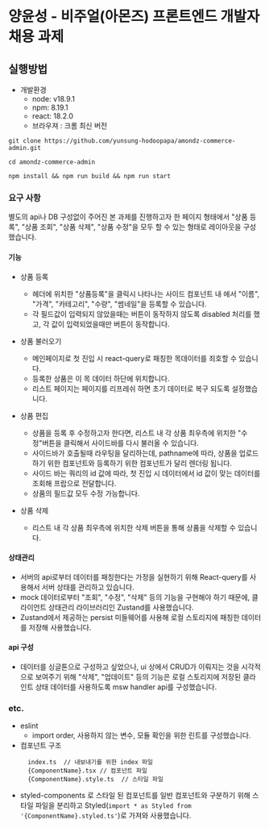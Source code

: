 # 양윤성 - 비주얼(아몬즈) 프론트엔드 개발자 채용 과제

## 실행방법

- 개발환경
  - node: v18.9.1
  - npm: 8.19.1
  - react: 18.2.0
  - 브라우져 : 크롬 최신 버전

```
git clone https://github.com/yunsung-hodoopapa/amondz-commerce-admin.git

cd amondz-commerce-admin

npm install && npm run build && npm run start

```

### 요구 사항

별도의 api나 DB 구성없이 주어진 본 과제를 진행하고자 한 페이지 형태에서 "상품 등록", "상품 조회", "상품 삭제", "상품 수정"을
모두 할 수 있는 형태로 레이아웃을 구성했습니다.

#### 기능

- 상품 등록

  - 헤더에 위치한 "상품등록"을 클릭시 나타나는 사이드 컴포넌트 내 에서 "이름", "가격", "카테고리", "수량", "썸네일"을 등록할 수 있습니다.
  - 각 필드값이 입력되지 않았을때는 버튼이 동작하지 않도록 disabled 처리를 했고, 각 값이 입력되었을때만 버튼이 동작합니다.

- 상품 불러오기

  - 메인페이지로 첫 진입 시 react-query로 패칭한 목데이터를 죄호할 수 있습니다.
  - 등록한 상품은 이 목 데이터 하단에 위치합니다.
  - 리스트 페이지는 페이지를 리프레쉬 하면 초기 데이터로 복구 되도록 설정했습니다.

- 상품 편집

  - 상품을 등록 후 수정하고자 한다면, 리스트 내 각 상품 최우측에 위치한 "수정"버튼을 클릭해서 사이드바를 다시 불러올 수 있습니다.
  - 사이드바가 호출될때 라우팅을 달리하는데, pathname에 따라, 상품을 업로드하기 위한 컴포넌트와 등록하기 위한 컴포넌트가 달리 렌더링 됩니다.
  - 사이드 바는 쿼리의 id 값에 따라, 첫 진입 시 데이터에서 id 값이 맞는 데이터를 조회해 프랍으로 전달합니다.
  - 상품의 필드값 모두 수정 가능합니다.

- 상품 삭제

  - 리스트 내 각 상품 최우측에 위치한 삭제 버튼을 통해 상품을 삭제할 수 있습니다.

#### 상태관리

- 서버의 api로부터 데이터를 패칭한다는 가정을 실현하기 위해 React-query를 사용해서 서버 상태를 관리하고 있습니다.
- mock 데이터로부터 "조회", "수정", "삭제" 등의 기능을 구현해야 하기 때문에, 클라이언트 상태관리 라이브러리인 Zustand를 사용했습니다.
- Zustand에서 제공하는 persist 미들웨어를 사용해 로컬 스토리지에 패칭한 데이터를 저장해 사용했습니다.

#### api 구성

- 데이터를 싱글톤으로 구성하고 싶었으나, ui 상에서 CRUD가 이뤄지는 것을 시각적으로 보여주기 위해 "삭제", "업데이트" 등의 기능은 로컬 스토리지에 저장된 클라인트 상태 데이터를 사용하도록 msw handler api를 구성했습니다.

### etc.

- eslint
  - import order, 사용하지 않는 변수, 모듈 확인을 위한 린트를 구성했습니다.
- 컴포넌트 구조
  ```
    index.ts  // 내보내기를 위한 index 파일
    {ComponentName}.tsx // 컴포넌트 파일
    {ComponentName}.style.ts  // 스타일 파일
  ```
- styled-components 로 스타일 된 컴포넌트를 일반 컴포넌트와 구분하기 위해 스타일 파일을 분리하고 Styled(`import * as Styled from '{ComponentName}.styled.ts'`)로 가져와 사용했습니다.

